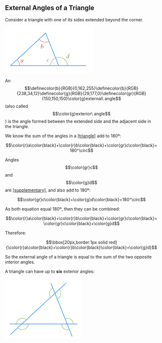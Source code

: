 ## External Angles of a Triangle

Consider a triangle with one of its sides extended beyond the corner.

![](./fig.png)

An $$\definecolor{b}{RGB}{0,162,255}\definecolor{b}{RGB}{238,34,12}\definecolor{g}{RGB}{29,177,0}\definecolor{gr}{RGB}{150,150,150}\color{g}external\ angle$$ (also called $$\color{g}exterior\ angle$$) is the angle formed between the extended side and the adjacent side in the triangle.



We know the sum of the angles in a [[triangle]]((qr,'Math/Geometry_1/Triangles/base/AngleSum',#00A89D)) add to 180º:

$$\color{r}a\color{black}+\color{r}b\color{black}+\color{gr}c\color{black}=180^\circ$$

Angles $$\color{gr}c$$ and $$\color{g}d$$ are [[supplementary]]((qr,'Math/Geometry_1/AdjacentAngles/base/Supplementary',#00A89D)), and also add to 180º:

$$\color{gr}c\color{black}+\color{g}d\color{black}=180^\circ$$


As both equation equal 180º, then they can be combined:

$$\color{r}a\color{black}+\color{r}b\color{black}+\color{gr}c\color{black}=\color{gr}c\color{black}+\color{g}d$$

Therefore:

$$\bbox[20px,border:1px solid red]{\color{r}a\color{black}+\color{r}b\color{black}\color{black}=\color{g}d}$$

So the external angle of a triangle is equal to the sum of the two opposite interior angles.

A triangle can have up to **six** exterior angles:

![](./all.png)

